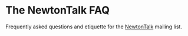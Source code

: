 # The NewtonTalk FAQ

Frequently asked questions and etiquette for the [NewtonTalk](http://newtontalk.net/) mailing list.
